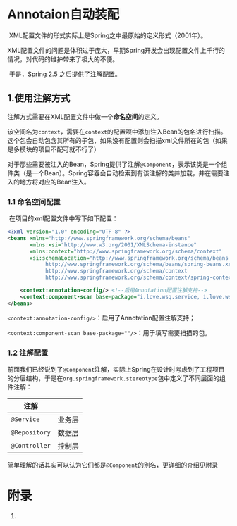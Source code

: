 # Annotaion自动装配

​	XML配置文件的形式实际上是Spring之中最原始的定义形式（2001年）。

​	XML配置文件的问题是体积过于庞大，早期Spring开发会出现配置文件上千行的情况，对代码的维护带来了极大的不便。

​	于是，Spring 2.5 之后提供了注解配置。



## 1.使用注解方式

​	注解方式需要在XML配置文件中做一个**命名空间**的定义。

​	该空间名为`context`，需要在`context`的配置项中添加注入Bean的包名进行扫描。这个包会自动包含其所有的子包，如果没有配置则会扫描xml文件所在的包（如果是多模块的项目不配可就不行了）

​	对于那些需要被注入的Bean，Spring提供了注解`@Component`，表示该类是一个组件类（是一个Bean）。Spring容器会自动检索到有该注解的类并加载，并在需要注入的地方将对应的Bean注入。

### 1.1 命名空间配置

​	在项目的xml配置文件中写下如下配置：

```xml
<?xml version="1.0" encoding="UTF-8" ?>
<beans xmlns="http://www.springframework.org/schema/beans"
       xmlns:xsi="http://www.w3.org/2001/XMLSchema-instance"
       xmlns:context="http://www.springframework.org/schema/context"
       xsi:schemaLocation="http://www.springframework.org/schema/beans
            http://www.springframework.org/schema/beans/spring-beans.xsd
            http://www.springframework.org/schema/context
            http://www.springframework.org/schema/context/spring-context.xsd">

    <context:annotation-config/> <!--启用Annotation配置注解支持-->
    <context:component-scan base-package="i.love.wsq.service, i.love.wsq.dao, i.love.wsq.config"/>
</beans>
```

​	`<context:annotation-config/>`：启用了Annotation配置注解支持；

​	`<context:component-scan base-package=""/>`：用于填写需要扫描的包。



### 1.2 注解配置

​	前面我们已经说到了`@Component`注解，实际上Spring在设计时考虑到了工程项目的分层结构，于是在`org.springframework.stereotype`包中定义了不同层面的组件注解：

| 注解          |        |
| ------------- | ------ |
| `@Service`    | 业务层 |
| `@Repository` | 数据层 |
| `@Controller` | 控制层 |

​	简单理解的话其实可以认为它们都是`@Component`的别名，更详细的介绍见附录







































# 附录

1.